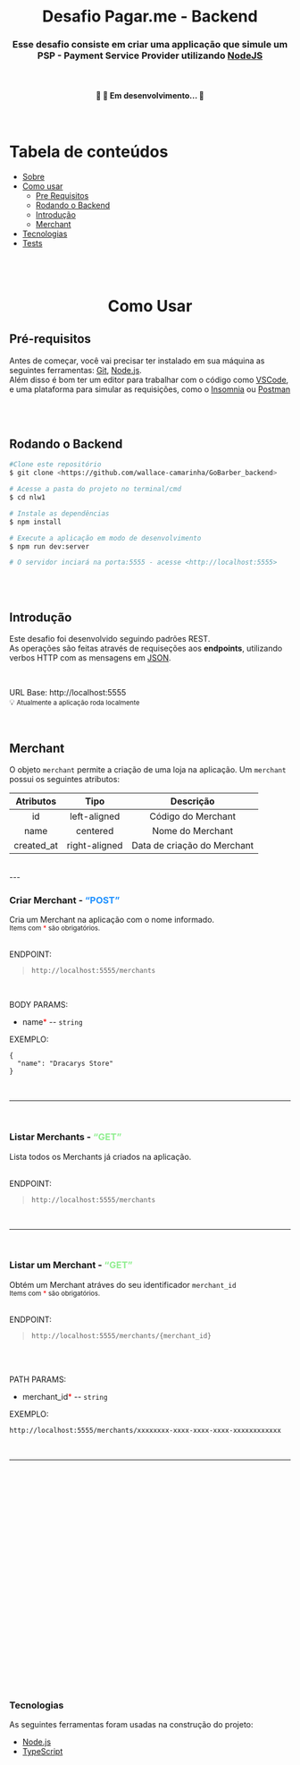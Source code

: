<h1 align="center">Desafio Pagar.me - Backend</h1>

<h3 align="center">
  Esse desafio consiste em criar uma applicação que simule um <strong>PSP - Payment Service Provider</strong> utilizando <a href="https://nodejs.org/en/">NodeJS</a>
</h3>
<br>
<h4 align="center">
	🚧   🚀 Em desenvolvimento...  🚧
</h4>
<br>

Tabela de conteúdos
=================
<!--ts-->
   * [Sobre](#Sobre)
   * [Como usar](#como-usar)
      * [Pre Requisitos](#pre-requisitos)
      * [Rodando o Backend](#rodando-o-backend)
      * [Introdução](#introdução)
      * [Merchant](#merchant)
   * [Tecnologias](#tecnologias)
   * [Tests](#testes)
<!--te-->
<br>
<br>

<!-- <h1 align="center">Sobre</h1> -->


<h1 align="center">Como Usar</h1>

## Pré-requisitos

Antes de começar, você vai precisar ter instalado em sua máquina as seguintes ferramentas:
[Git](https://git-scm.com), [Node.js](https://nodejs.org/en/).
<br>
Além disso é bom ter um editor para trabalhar com o código como [VSCode](https://code.visualstudio.com/), e uma plataforma para simular as requisições, como o [Insomnia](https://insomnia.rest/download) ou [Postman](https://www.postman.com/downloads/)

<!-- Você pode utilizar este arquivo do Insomnia com as requisições utilizadas em desenvolvimento: download -->

<br>
<br>

## Rodando o Backend

```bash
#Clone este repositório
$ git clone <https://github.com/wallace-camarinha/GoBarber_backend>

# Acesse a pasta do projeto no terminal/cmd
$ cd nlw1

# Instale as dependências
$ npm install

# Execute a aplicação em modo de desenvolvimento
$ npm run dev:server

# O servidor inciará na porta:5555 - acesse <http://localhost:5555>
```

<br>
<br>

## Introdução

Este desafio foi desenvolvido seguindo padrões REST.
<br>
As operações são feitas através de requiseções aos <strong>endpoints</strong>, utilizando verbos HTTP com as mensagens em [JSON](http://www.json.org/).

<br>

URL Base: http://localhost:5555
<br>
💡<small> Atualmente a aplicação roda localmente</small>

<br>

## Merchant
O objeto ```merchant``` permite a criação de uma loja na aplicação. Um ```merchant``` possui os seguintes atributos:


| Atributos  |      Tipo     |           Descrição         |
|:----------:|:-------------:|:---------------------------:|
|     id     |  left-aligned |     Código do Merchant      |
|    name    |    centered   |       Nome do Merchant      |
| created_at | right-aligned | Data de criação do Merchant |
<br>
---

<br>

<h3>Criar Merchant - <q style="color:DodgerBlue">POST</q></h3>
Cria um Merchant na aplicação com o nome informado.
<br>
<small>Items com <a style="color:red">*</a> são obrigatórios.</small>
<br>
<br>

ENDPOINT:

>`http://localhost:5555/merchants`

<br>

BODY PARAMS:
<br>

* name<a style="color:red">*</a> -- `string`

EXEMPLO:

    {
      "name": "Dracarys Store"
    }
<br>

---
<br>


<h3>Listar Merchants - <q style="color:LightGreen">GET</q></h3>

Lista todos os Merchants já criados na aplicação.
<br>
<br>

ENDPOINT:

>`http://localhost:5555/merchants`
<br>

---
<br>


<h3>Listar um Merchant - <q style="color:LightGreen">GET</q></h3>

Obtém um Merchant atráves do seu identificador `merchant_id`
<br>
<small>Items com <a style="color:red">*</a> são obrigatórios.</small>
<br>
<br>

ENDPOINT:

>`http://localhost:5555/merchants/{merchant_id}`
<br>

<br>

PATH PARAMS:
<br>

* merchant_id<a style="color:red">*</a> -- `string`

EXEMPLO:

    http://localhost:5555/merchants/xxxxxxxx-xxxx-xxxx-xxxx-xxxxxxxxxxxx

<br>

---
















<br>
<br>
<br>
<br>
<br>
<br>
<br>
<br>
<br>
<br>
<br>
<br>
<br>
<br>
<br>
<br>
<br>
<br>
<br>
<br>
<br>
<br>
<br>


### Tecnologias

As seguintes ferramentas foram usadas na construção do projeto:

- [Node.js](https://nodejs.org/en/)
- [TypeScript](https://www.typescriptlang.org/)
